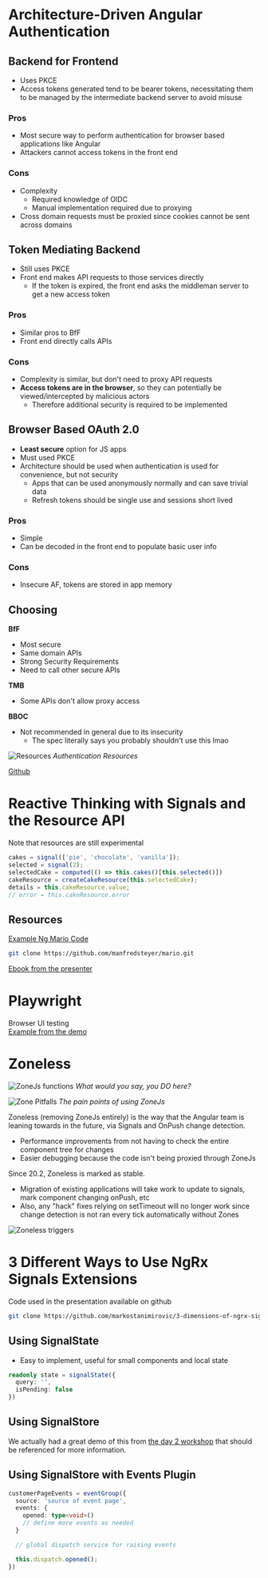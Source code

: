 # Architecture-Driven Angular Authentication

## Backend for Frontend
- Uses PKCE 
- Access tokens generated tend to be bearer tokens, necessitating them to be managed by the intermediate backend server to avoid misuse

### Pros
- Most secure way to perform authentication for browser based applications like Angular
- Attackers cannot access tokens in the front end 

### Cons
- Complexity
  - Required knowledge of OIDC
  - Manual implementation required due to proxying  
- Cross domain requests must be proxied since cookies cannot be sent across domains

## Token Mediating Backend
- Still uses PKCE  
- Front end makes API requests to those services directly 
  - If the token is expired, the front end asks the middleman server to get a new access token 


### Pros
- Similar pros to BfF 
- Front end directly calls APIs 

### Cons 
- Complexity is similar, but don't need to proxy API requests
- **Access tokens are in the browser**, so they can potentially be viewed/intercepted by malicious actors 
  - Therefore additional security is required to be implemented

## Browser Based OAuth 2.0
- **Least secure** option for JS apps
- Must used PKCE
- Architecture should be used when authentication is used for convenience, but not security
  - Apps that can be used anonymously normally and can save trivial data
  - Refresh tokens should be single use and sessions short lived

### Pros 
- Simple
- Can be decoded in the front end to populate basic user info

### Cons
- Insecure AF, tokens are stored in app memory

## Choosing 

**BfF**
- Most secure
- Same domain APIs
- Strong Security Requirements
- Need to call other secure APIs

**TMB**
- Some APIs don't allow proxy access

**BBOC**
- Not recommended in general due to its insecurity 
  - The spec literally says you probably shouldn't use this lmao

![Resources](resources/01_auth-resources.png)
*Authentication Resources*

[Github](https://github.com/kmaida/auth-architecture-ng)

# Reactive Thinking with Signals and the Resource API 
Note that resources are still experimental 

``` typescript
cakes = signal(['pie', 'chocolate', 'vanilla']);
selected = signal(2);
selectedCake = computed(() => this.cakes()[this.selected()])
cakeResource = createCakeResource(this.selectedCake);
details = this.cakeResource.value;
// error = this.cakeResource.error
```

## Resources 
[Example Ng Mario Code](https://github.com/manfredsteyer/mario) 
 
``` bash
git clone https://github.com/manfredsteyer/mario.git
```

[Ebook from the presenter](angulararchitects.io/modern)

# Playwright

Browser UI testing<br>
[Example from the demo](https://testronaut.dev/)

# Zoneless 

![ZoneJs functions](resources/02_zonejs-functions.png)
*What would you say, you DO here?*

![Zone Pitfalls](resources/03_zonejs-pain.png)
*The pain points of using ZoneJs*

Zoneless (removing ZoneJs entirely) is the way that the Angular team is leaning towards in the future, via Signals and OnPush change detection.
- Performance improvements from not having to check the entire component tree for changes
- Easier debugging because the code isn't being proxied through ZoneJs

Since 20.2, Zoneless is marked as stable. 
- Migration of existing applications will take work to update to signals, mark component changing onPush, etc
- Also, any "hack" fixes relying on setTimeout will no longer work since change detection is not ran every tick automatically without Zones

![Zoneless triggers](resources/04_zoneless-triggers.png)

# 3 Different Ways to Use NgRx Signals Extensions

Code used in the presentation available on github

``` bash
git clone https://github.com/markostanimirovic/3-dimensions-of-ngrx-signals.git
```

## Using SignalState

- Easy to implement, useful for small components and local state

``` typescript
readonly state = signalState({
  query: '',
  isPending: false
})
```

## Using SignalStore 

We actually had a great demo of this from [the day 2 workshop](../02/notes.md) that should be referenced for more information. 

## Using SignalStore with Events Plugin

``` typescript
customerPageEvents = eventGroup({
  source: 'source of event page',
  events: {
    opened: type<void>()
    // define more events as needed 
  }

  // global dispatch service for raising events 

  this.dispatch.opened();
})
```